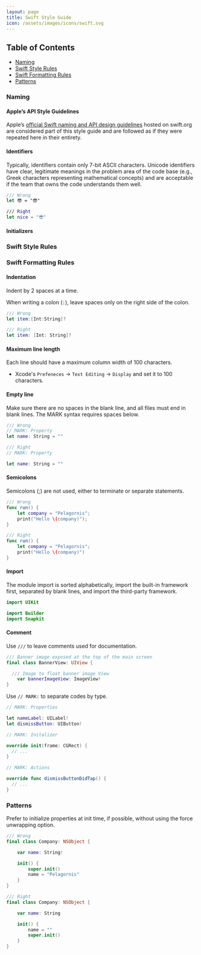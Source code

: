```yaml
---
layout: page
title: Swift Style Guide
icon: /assets/images/icons/swift.svg
---
```


## Table of Contents

- [Naming](#naming)
- [Swift Style Rules](#swift-style-rules)
- [Swift Formatting Rules](#swift-formatting-rules)
- [Patterns](#patterns)

### Naming

#### Apple’s API Style Guidelines
Apple’s [official Swift naming and API design guidelines](https://www.swift.org/documentation/api-design-guidelines/) hosted on swift.org are considered part of this style guide and are followed as if they were repeated here in their entirety.

#### Identifiers
Typically, identifiers contain only 7-bit ASCII characters. Unicode identifiers have clear, legitimate meanings in the problem area of the code base (e.g., Greek characters representing mathematical concepts) and are acceptable if the team that owns the code understands them well.

```swift
/// Wrong
let 😎 = "😎"

/// Right
let nice = "😎"
```
#### Initializers


### Swift Style Rules


### Swift Formatting Rules

#### Indentation
Indent by 2 spaces at a time.

When writing a colon (`:`), leave spaces only on the right side of the colon.
```swift
/// Wrong
let item:[Int:String]?

/// Right
let item: [Int: String]?
```

#### Maximum line length
Each line should have a maximum column width of 100 characters.
- Xcode's `Prefeneces` -> `Text Editing` -> `Display`  and set it to 100 characters.

#### Empty line
Make sure there are no spaces in the blank line, and all files must end in blank lines.
The MARK syntax requires spaces below.

```swift
/// Wrong
// MARK: Property
let name: String = ""

/// Right
// MARK: Property

let name: String = ""

```

#### Semicolons
Semicolons (;) are not used, either to terminate or separate statements.
```swift
/// Wrong
func run() {
    let company = "Pelagornis";
    print("Hello \(company)");
}

/// Right
func run() {
    let company = "Pelagornis";
    print("Hello \(company)")
}
```

#### Import
The module import is sorted alphabetically, import the built-in framework first, separated by blank lines, and import the third-party framework.

```swift
import UIKit

import Builder
import Snapkit
```

#### Comment
Use `///` to leave comments used for documentation.
```swift
/// Banner image exposed at the top of the main screen
final class BannerView: UIView {

  /// Image to float banner image View
    var bannerImageView: ImageView!
}
```

Use `// MARK:` to separate codes by type.
```swift
// MARK: Properties

let nameLabel: UILabel!
let dismissButton: UIButton!

// MARK: Initalizer

override init(frame: CGRect) {
  // ...
}

// MARK: Actions

override func dismissButtonDidTap() {
  // ...
}
```

### Patterns
Prefer to initialize properties at init time, if possible, without using the force unwrapping option.

```swift
/// Wrong
final class Company: NSObject {

    var name: String!

    init() {
        super.init()
        name = "Pelagornis"
    }
}

/// Right
final class Company: NSObject {

    var name: String

    init() {
        name = ""
        super.init()
    }
}
```



